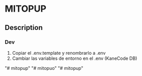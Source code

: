 # MITOPUP

## Description

### Dev

1. Copiar el .env.template y renombrarlo a .env
2. Cambiar las variables de entorno en el .env (KaneCode DB)

"# mitopup" 
"# mitopuo" 
"# mitopup" 
